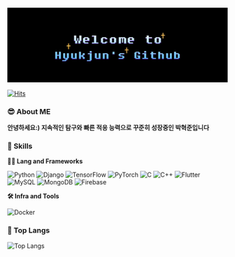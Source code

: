 

![header](https://github.com/hyukjunmon/hyukjunmon/blob/main/hyukjun.gif?raw=true)

[![Hits](https://hits.seeyoufarm.com/api/count/incr/badge.svg?url=https%3A%2F%2Fgithub.com%2Fhyukjunmon&count_bg=%2379C83D&title_bg=%23555555&icon=iconify.svg&icon_color=%23E7E7E7&title=Visitors&edge_flat=false)](https://hits.seeyoufarm.com)
### 😎 About ME 
**안녕하세요:) 지속적인 탐구와 빠른 적응 능력으로 꾸준히 성장중인 박혁준입니다**

### 🦾 Skills
**🧑‍💻 Lang and Frameworks**

![Python](https://img.shields.io/badge/python-3776AB.svg?&style=for-the-badge&logo=python&logoColor=white) ![Django](https://img.shields.io/badge/django-092E20.svg?&style=for-the-badge&logo=django&logoColor=white) ![TensorFlow](https://img.shields.io/badge/tensorflow-FF6F00.svg?&style=for-the-badge&logo=tensorflow&logoColor=white) ![PyTorch](https://img.shields.io/badge/pytorch-EE4C2C.svg?&style=for-the-badge&logo=pytorch&logoColor=white) ![C](https://img.shields.io/badge/c-A8B9CC.svg?&style=for-the-badge&logo=c&logoColor=white) ![C++](https://img.shields.io/badge/C++-000000.svg?&style=for-the-badge) ![Flutter](https://img.shields.io/badge/flutter-02569B.svg?&style=for-the-badge&logo=flutter&logoColor=white) ![MySQL](https://img.shields.io/badge/mysql-4479A1.svg?&style=for-the-badge&logo=mysql&logoColor=white) ![MongoDB](https://img.shields.io/badge/mongodb-47A248.svg?&style=for-the-badge&logo=mongodb&logoColor=white) ![Firebase](https://img.shields.io/badge/firebase-FFCA28.svg?&style=for-the-badge&logo=firebase&logoColor=white) 

**🛠️ Infra and Tools**

![Docker](https://img.shields.io/badge/docker-2496ED.svg?&style=for-the-badge&logo=docker&logoColor=white) 

### 🚌 Top Langs
![Top Langs](https://github-readme-stats.vercel.app/api/top-langs/?username=seolranlee&layout=compact)
